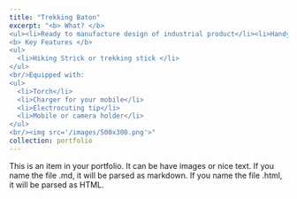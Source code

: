 ```yaml
---
title: "Trekking Baton"
excerpt: "<b> What? </b>
<ul><li>Ready to manufacture design of industrial product</li><li>Handy companion long and short treks</li></ul>
<b> Key Features </b>
<ul>
  <li>Hiking Strick or trekking stick </li>
</ul>
<br/>Equipped with: 
<ul>
  <li>Torch</li>
  <li>Charger for your mobile</li>
  <li>Electrocuting tip</li>
  <li>Mobile or camera holder</li>
</ul>
<br/><img src='/images/500x300.png'>"
collection: portfolio
---
```


This is an item in your portfolio. It can be have images or nice text. If you name the file .md, it will be parsed as markdown. If you name the file .html, it will be parsed as HTML. 
